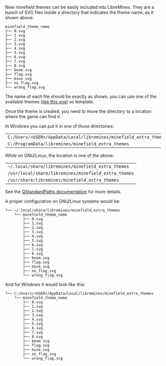 New minefield themes can be easily included into LibreMines. They are a bunch of SVG files inside a directory that indicates the theme name, as it shown above:
```
minefield_theme_name
├── 0.svg
├── 1.svg
├── 2.svg
├── 3.svg
├── 4.svg
├── 5.svg
├── 6.svg
├── 7.svg
├── 8.svg
├── boom.svg
├── flag.svg
├── mine.svg
├── no_flag.svg
└── wrong_flag.svg
```

The name of each file should be exactly as shown, you can use one of the available themes ([like this one](https://github.com/Bollos00/LibreMines/tree/master/share/minefield_themes/classic_dark)) as template.

Once the theme is created, you need to move the directory to a location where the game can find it.

In Windows you can put it in one of those directories:

|                                            |
|--------------------------------------------|
| `C:/Users/<USER>/AppData/Local/libremines/minefield_extra_themes` |
| `C:/ProgramData/libremines/minefield_extra_themes`                |

While on GNU/Linux, the location is one of the above:

|                              |
|------------------------------|
| `~/.local/share/libremines/minefield_extra_themes`   |
| `/usr/local/share/libremines/minefield_extra_themes` |
| `/usr/share/libremines/minefield_extra_themes`       |

See the [QStandardPaths documentation](https://doc.qt.io/qt-5/qstandardpaths.html#StandardLocation-enum) for more details.

A proper configuration on GNU/Linux systems would be:

```
└── ~/.local/share/libremines/minefield_extra_themes
    └── minefield_theme_name
        ├── 0.svg
        ├── 1.svg
        ├── 2.svg
        ├── 3.svg
        ├── 4.svg
        ├── 5.svg
        ├── 6.svg
        ├── 7.svg
        ├── 8.svg
        ├── boom.svg
        ├── flag.svg
        ├── mine.svg
        ├── no_flag.svg
        └── wrong_flag.svg

```

And for Windows it would look like this:
```
└── C:/Users/<USER>/AppData/Local/libremines/minefield_extra_themes
    └── minefield_theme_name
        ├── 0.svg
        ├── 1.svg
        ├── 2.svg
        ├── 3.svg
        ├── 4.svg
        ├── 5.svg
        ├── 6.svg
        ├── 7.svg
        ├── 8.svg
        ├── boom.svg
        ├── flag.svg
        ├── mine.svg
        ├── no_flag.svg
        └── wrong_flag.svg

```
